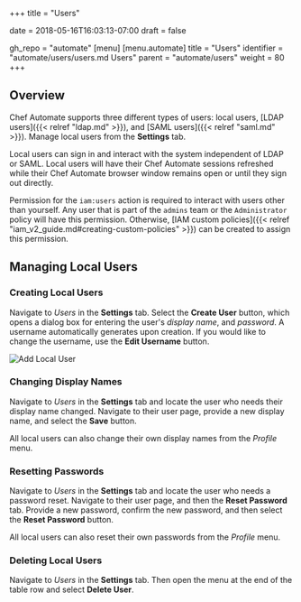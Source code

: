 +++
title = "Users"

date = 2018-05-16T16:03:13-07:00
draft = false

gh_repo = "automate"
[menu]
  [menu.automate]
    title = "Users"
    identifier = "automate/users/users.md Users"
    parent = "automate/users"
    weight = 80
+++

## Overview

Chef Automate supports three different types of users: local users, [LDAP users]({{< relref "ldap.md" >}}), and [SAML users]({{< relref "saml.md" >}}). Manage local users from the **Settings** tab.

Local users can sign in and interact with the system independent of LDAP or SAML.
Local users will have their Chef Automate sessions refreshed while their Chef Automate browser window remains open or until they sign out directly.

Permission for the `iam:users` action is required to interact with users other than yourself. Any user that is part of the `admins` team or the `Administrator` policy will have this permission. Otherwise, [IAM custom policies]({{< relref "iam_v2_guide.md#creating-custom-policies" >}}) can be created to assign this permission.

## Managing Local Users

### Creating Local Users

Navigate to _Users_ in the **Settings** tab. Select the **Create User** button, which opens a dialog box for entering the user's _display name_, and _password_. A username automatically generates upon creation. If you would like to change the username, use the **Edit Username** button.

![Add Local User](/images/automate/admin-tab-users-list.png)

### Changing Display Names

Navigate to _Users_ in the **Settings** tab and locate the user who needs their display name changed. Navigate to their user page, provide a new display name, and select the **Save** button.

All local users can also change their own display names from the _Profile_ menu.

### Resetting Passwords

Navigate to _Users_ in the **Settings** tab and locate the user who needs a password reset. Navigate to their user page, and then the **Reset Password** tab. Provide a new password, confirm the new password, and then select the **Reset Password** button.

All local users can also reset their own passwords from the _Profile_ menu.

### Deleting Local Users

Navigate to _Users_ in the **Settings** tab. Then open the menu at the end of the table row and select **Delete User**.
